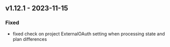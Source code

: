 ## v1.12.1 - 2023-11-15
### Fixed
* fixed check on project ExternalOAuth setting when processing state and plan differences
